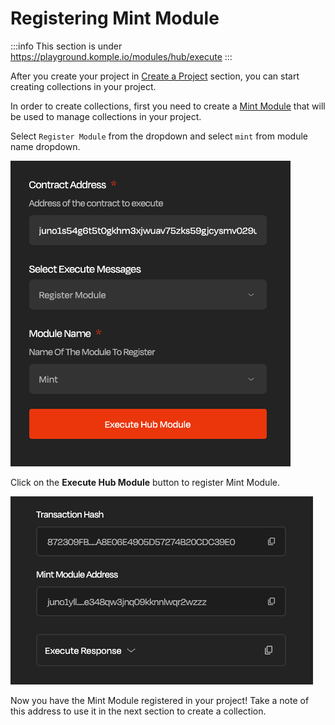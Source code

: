 # Registering Mint Module

:::info
This section is under https://playground.komple.io/modules/hub/execute
:::

After you create your project in [Create a Project](/docs/komple-playground/projects/01-create-project.md) section, you can start creating collections in your project.

In order to create collections, first you need to create a [Mint Module](/docs/komple-framework/modules/06-Mint-Module.md) that will be used to manage collections in your project.

Select `Register Module` from the dropdown and select `mint` from module name dropdown.

![Register Mint Module](/playground-guides/collections/register-mint-module.png)

Click on the **Execute Hub Module** button to register Mint Module.

![Register Mint Module Response](/playground-guides/collections/register-mint-module-response.png)

Now you have the Mint Module registered in your project! Take a note of this address to use it in the next section to create a collection.
